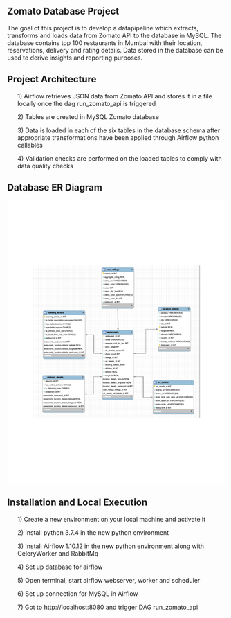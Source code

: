 <h2> Zomato Database Project </h2>

The goal of this project is to develop a datapipeline which extracts, transforms and loads data from Zomato API to the database in MySQL.
The database contains top 100 restaurants in Mumbai with their location, reservations, delivery and rating details. Data stored 
in the database can be used to derive insights and reporting purposes.

<h2> Project Architecture </h2>


<ol>1) Airflow retrieves JSON data from Zomato API and stores it in a file locally once the dag run_zomato_api is triggered</ol>
<ol>2) Tables are created in MySQL Zomato database</ol>
<ol>3) Data is loaded in each of the six tables in the database schema after appropriate transformations have been applied through Airflow python callables</ol>
<ol>4) Validation checks are performed on the loaded tables to comply with data quality checks</ol>

<h2> Database ER Diagram </h2>

![ERD](https://github.com/preeti4924/Zomato-DWH/blob/master/ER-Diagram.jpg)

<h2> Installation and Local Execution </h2>

<ol>1) Create a new environment on your local machine and activate it </ol>

<ol>2) Install python 3.7.4 in the new python environment</ol>

<ol>3) Install Airflow 1.10.12 in the new python environment along with CeleryWorker and RabbitMq</ol>

<ol>4) Set up database for airflow</ol>

<ol>5) Open terminal, start airflow webserver, worker and scheduler</ol>

<ol>6) Set up connection for MySQL in Airflow </ol>

<ol>7) Got to http://localhost:8080 and trigger DAG run_zomato_api</ol>
